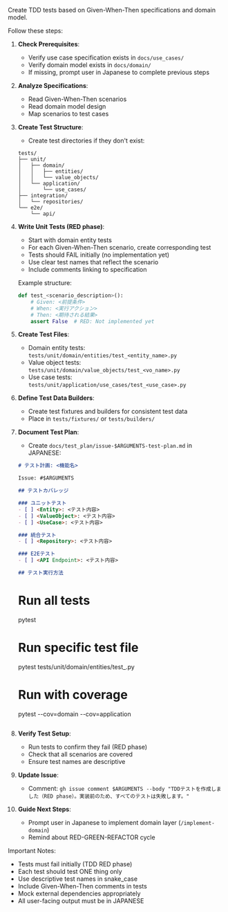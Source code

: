 Create TDD tests based on Given-When-Then specifications and domain model.

Follow these steps:

1. **Check Prerequisites**:
   - Verify use case specification exists in `docs/use_cases/`
   - Verify domain model exists in `docs/domain/`
   - If missing, prompt user in Japanese to complete previous steps

2. **Analyze Specifications**:
   - Read Given-When-Then scenarios
   - Read domain model design
   - Map scenarios to test cases

3. **Create Test Structure**:
   - Create test directories if they don't exist:
   ```
   tests/
   ├── unit/
   │   ├── domain/
   │   │   ├── entities/
   │   │   └── value_objects/
   │   └── application/
   │       └── use_cases/
   ├── integration/
   │   └── repositories/
   └── e2e/
       └── api/
   ```

4. **Write Unit Tests (RED phase)**:
   - Start with domain entity tests
   - For each Given-When-Then scenario, create corresponding test
   - Tests should FAIL initially (no implementation yet)
   - Use clear test names that reflect the scenario
   - Include comments linking to specification

   Example structure:
   ```python
   def test_<scenario_description>():
       # Given: <前提条件>
       # When: <実行アクション>
       # Then: <期待される結果>
       assert False  # RED: Not implemented yet
   ```

5. **Create Test Files**:
   - Domain entity tests: `tests/unit/domain/entities/test_<entity_name>.py`
   - Value object tests: `tests/unit/domain/value_objects/test_<vo_name>.py`
   - Use case tests: `tests/unit/application/use_cases/test_<use_case>.py`

6. **Define Test Data Builders**:
   - Create test fixtures and builders for consistent test data
   - Place in `tests/fixtures/` or `tests/builders/`

7. **Document Test Plan**:
   - Create `docs/test_plan/issue-$ARGUMENTS-test-plan.md` in JAPANESE:
   ```markdown
   # テスト計画: <機能名>

   Issue: #$ARGUMENTS

   ## テストカバレッジ

   ### ユニットテスト
   - [ ] <Entity>: <テスト内容>
   - [ ] <ValueObject>: <テスト内容>
   - [ ] <UseCase>: <テスト内容>

   ### 統合テスト
   - [ ] <Repository>: <テスト内容>

   ### E2Eテスト
   - [ ] <API Endpoint>: <テスト内容>

   ## テスト実行方法
   ```
   # Run all tests
   pytest

   # Run specific test file
   pytest tests/unit/domain/entities/test_<entity>.py

   # Run with coverage
   pytest --cov=domain --cov=application
   ```
   ```

8. **Verify Test Setup**:
   - Run tests to confirm they fail (RED phase)
   - Check that all scenarios are covered
   - Ensure test names are descriptive

9. **Update Issue**:
   - Comment: `gh issue comment $ARGUMENTS --body "TDDテストを作成しました（RED phase）。実装前のため、すべてのテストは失敗します。"`

10. **Guide Next Steps**:
    - Prompt user in Japanese to implement domain layer (`/implement-domain`)
    - Remind about RED-GREEN-REFACTOR cycle

Important Notes:
- Tests must fail initially (TDD RED phase)
- Each test should test ONE thing only
- Use descriptive test names in snake_case
- Include Given-When-Then comments in tests
- Mock external dependencies appropriately
- All user-facing output must be in JAPANESE